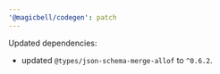```yaml
---
'@magicbell/codegen': patch
---
```


Updated dependencies:

- updated `@types/json-schema-merge-allof` to `^0.6.2`.

